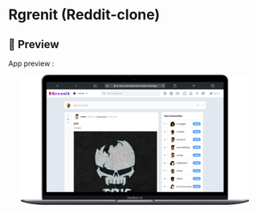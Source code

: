 # Rgrenit (Reddit-clone)

## 🚀 Preview
App preview : <br />
<div style="display:flex; flex-direction:column; text-align:center; align-items:center; gap:1em;">
  
  <img src="public/mobile.png" alt="Preview of Climatic on a Mackbook Air" width="90%"/>
</div>
